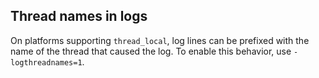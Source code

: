 Thread names in logs
--------------------

On platforms supporting `thread_local`, log lines can be prefixed with the name
of the thread that caused the log. To enable this behavior, use
`-logthreadnames=1`.
